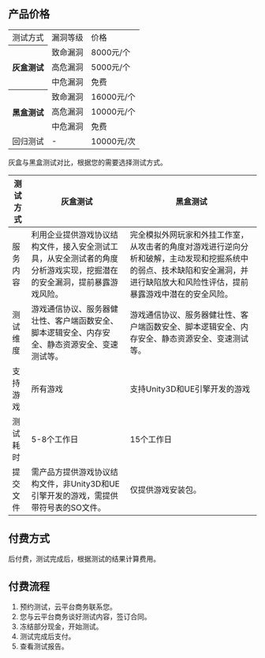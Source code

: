 


## 产品价格

<table class="table table-bordered table-striped table-condensed">
<tr rowspan=3>
<td>测试方式</td>
<td>漏洞等级</td>
<td>价格</td>
</tr> 
<th rowspan=3 >  
灰盒测试	
<td>致命漏洞</td>
<td>8000元/个</td>
</tr>
<tr >   
<td>高危漏洞</td>
<td>5000元/个</td>
</tr>
<tr >
<td>中危漏洞</td>
<td>免费</td>
</tr>
<th rowspan=3 >
黑盒测试
<td>致命漏洞</td>
<td>16000元/个</td>
</th>
<tr >
<td>高危漏洞</td>
<td>10000元/个</td>
</tr>
<tr >
<td>中危漏洞</td>
<td>免费</td>
</tr>
<tr >
<td>回归测试</td>
<td>-</td>
<td>10000元/次</td>
</tr>
</table>


灰盒与黑盒测试对比，根据您的需要选择测试方式。

|测试方式| 灰盒测试 | 黑盒测试 |
|---------|---------|---------|
| 服务内容 |利用企业提供游戏协议结构文件，接入安全测试工具，从安全测试者的角度分析游戏实现，挖掘潜在的安全漏洞，提前暴露游戏风险。|完全模拟外网玩家和外挂工作室，从攻击者的角度对游戏进行逆向分析和破解，主动发现和挖掘系统中的弱点、技术缺陷和安全漏洞，并进行缺陷放大和风险性评估，提前暴露游戏中潜在的安全风险。|
|测试维度|游戏通信协议、服务器健壮性、客户端函数安全、脚本逻辑安全、内存安全、静态资源安全、变速测试等。|游戏通信协议、服务器健壮性、客户端函数安全、脚本逻辑安全、内存安全、静态资源安全、变速测试等。|
|支持游戏| 所有游戏 | 支持Unity3D和UE引擎开发的游戏 |
|测试耗时| 5-8个工作日 | 15个工作日 |
|提交文件|需产品方提供游戏协议结构文件，非Unity3D和UE引擎开发的游戏，需提供带符号表的SO文件。| 仅提供游戏安装包。 |


## 付费方式

后付费，测试完成后，根据测试的结果计算费用。

## 付费流程
1. 预约测试，云平台商务联系您。
2. 您与云平台商务谈好测试内容，签订合同。
3. 冻结部分现金，开始测试。
4. 测试完成后支付。
5. 查看测试报告。